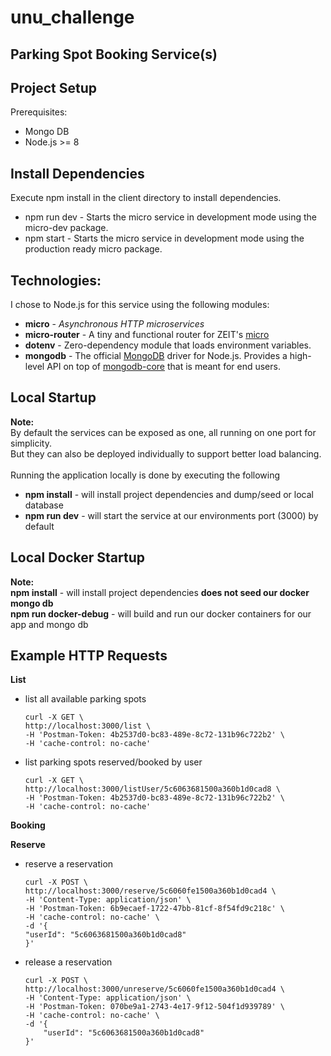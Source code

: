 
# unu_challenge

## Parking Spot Booking Service(s)

## **Project Setup**
Prerequisites:
	

 - Mongo DB
 - Node.js >= 8

## **Install Dependencies**
Execute npm install in the client directory to install dependencies.

 - npm run dev - Starts the micro service in development mode using the micro-dev package.
 - npm start  - Starts the micro service in development mode using the production ready micro package.

## Technologies:
I chose to Node.js for this service using the following modules:
- **micro** - _Asynchronous HTTP microservices_
- **micro-router** - A tiny and functional router for ZEIT's [micro](https://github.com/zeit/micro)
- **dotenv** - 				Zero-dependency module that loads environment variables.
- **mongodb** - The official [MongoDB](https://www.mongodb.com/) driver for Node.js. Provides a high-level API on top of [mongodb-core](https://www.npmjs.com/package/mongodb-core) that is meant for end users.

## Local Startup
**Note:** 
   <br/>By default the services can be exposed as one, all running on one port for simplicity. 
   <br/>But they can also be deployed individually to support better load balancing.
   <br/>
   <br/>Running the application locally is done by executing the following
   - **npm install** - will install project dependencies and dump/seed or local database
   - **npm run dev** - will start the service at our environments port (3000) by default
   
## Local Docker Startup
**Note:**
   <br/>**npm install** - will install project dependencies **does not seed our docker mongo db**
   <br/>**npm run docker-debug** - will build and run our docker containers for our app and mongo db
   
   
## Example HTTP Requests
**List**<br/>
- list all available parking spots<br/>
	```
	curl -X GET \
	http://localhost:3000/list \
	-H 'Postman-Token: 4b2537d0-bc83-489e-8c72-131b96c722b2' \
	-H 'cache-control: no-cache'
	```
- list parking spots reserved/booked by user<br/>
	```
	curl -X GET \
	http://localhost:3000/listUser/5c6063681500a360b1d0cad8 \
	-H 'Postman-Token: 4b2537d0-bc83-489e-8c72-131b96c722b2' \
	-H 'cache-control: no-cache'
	```
**Booking**

**Reserve**
- reserve a reservation<br/>
	```
	curl -X POST \
	http://localhost:3000/reserve/5c6060fe1500a360b1d0cad4 \
	-H 'Content-Type: application/json' \
	-H 'Postman-Token: 6b9ecaef-1722-47bb-81cf-8f54fd9c218c' \
	-H 'cache-control: no-cache' \
	-d '{
	"userId": "5c6063681500a360b1d0cad8"
	}'
	```
- release a reservation<br/>
	```
	curl -X POST \
	http://localhost:3000/unreserve/5c6060fe1500a360b1d0cad4 \
	-H 'Content-Type: application/json' \
	-H 'Postman-Token: 070be9a1-2743-4e17-9f12-504f1d939789' \
	-H 'cache-control: no-cache' \
	-d '{
		"userId": "5c6063681500a360b1d0cad8"
	}'
	```
